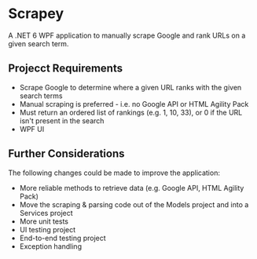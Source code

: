 # Scrapey
A .NET 6 WPF application to manually scrape Google and rank URLs on a given search term.

## Projecct Requirements
- Scrape Google to determine where a given URL ranks with the given search terms
- Manual scraping is preferred - i.e. no Google API or HTML Agility Pack
- Must return an ordered list of rankings (e.g. 1, 10, 33), or 0 if the URL isn't present in the search
- WPF UI

## Further Considerations
The following changes could be made to improve the application:
- More reliable methods to retrieve data (e.g. Google API, HTML Agility Pack)
- Move the scraping & parsing code out of the Models project and into a Services project
- More unit tests
- UI testing project
- End-to-end testing project
- Exception handling
